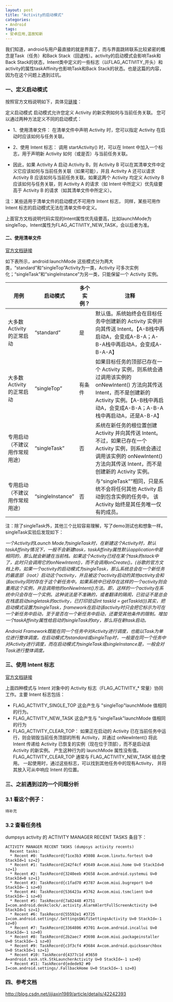 ```yaml
---
layout: post
title: "Activity的启动模式"
categories:
- Android
tags:
- 安卓应用,温故知新
---
```


我们知道，android与用户最直接的就是界面了，而与界面跳转联系比较紧密的概念是Task（任务）和Back Stack（回退栈）。activity的启动模式会影响Task和Back Stack的状态，Intent类中定义的一些标志（以FLAG_ACTIVITY_开头）和activity的属性taskAffinity也影响Task和Back Stack的状态。也是这篇的内容，因为在这个问题上遇到过坑。

### 一、定义启动模式
按照官方文档说明如下，具体见[链接](https://developer.android.com/guide/components/tasks-and-back-stack.html?hl=zh-cn#ActivityState)：


定义启动模式
启动模式允许您定义 Activity 的新实例如何与当前任务关联。 您可以通过两种方法定义不同的启动模式：

- 1、使用清单文件：
在清单文件中声明 Activity 时，您可以指定 Activity 在启动时应该如何与任务关联。

- 2、使用 Intent 标志：
调用 startActivity() 时，可以在 Intent 中加入一个标志，用于声明新 Activity 如何（或是否）与当前任务关联。

- 因此，如果 Activity A 启动 Activity B，则 Activity B 可以在其清单文件中定义它应该如何与当前任务关联（如果可能），并且 Activity A 还可以请求 Activity B 应该如何与当前任务关联。如果这两个 Activity 均定义 Activity B 应该如何与任务关联，则 Activity A 的请求（如 Intent 中所定义）优先级要高于 Activity B 的请求（如其清单文件中所定义）。

注：某些适用于清单文件的启动模式不可用作 Intent 标志，
同样，某些可用作 Intent 标志的启动模式无法在清单文件中定义。

上面官方文档说明代码实现的Intent属性优先级要高，比如launchMode为singleTop，Intent属性为FLAG_ACTIVITY_NEW_TASK，会以后者为准。

#### 二、使用清单文件
[官方文档链接](https://developer.android.com/guide/topics/manifest/activity-element.html?hl=zh-cn)

如下表所示，android:launchMode 这些模式分为两大类，“standard”和“singleTop”Activity为一类，Activity 可多次实例化；“singleTask”和“singleInstance”为另一类，只能保留一个 Activity 实例。

用例 | 启动模式 | 多个实例？ | 注释
---|---|---|---
大多数 Activity 的正常启动 | “standard” | 是 | 默认值。系统始终会在目标任务中创建新的 Activity 实例并向其传送 Intent。【A-B栈中再启动A，会变成A-B-A；A-B-A栈中再启动A，会变成A-B-A-A】
大多数 Activity 的正常启动 | “singleTop” | 有条件 | 如果目标任务的顶部已存在一个 Activity 实例，则系统会通过调用该实例的 onNewIntent() 方法向其传送 Intent，而不是创建新的 Activity 实例。【A-B栈中再启动A，会变成A-B-A；A-B-A栈中再启动A，还是A-B-A】
专用启动（不建议用作常规用途）| “singleTask” | 否 | 系统在新任务的根位置创建 Activity 并向其传送 Intent。 不过，如果已存在一个 Activity 实例，则系统会通过调用该实例的 onNewIntent() 方法向其传送 Intent，而不是创建新的 Activity 实例。
专用启动（不建议用作常规用途）| “singleInstance” | 否 | 与“singleTask"”相同，只是系统不会将任何其他 Activity 启动到包含实例的任务中。 该 Activity 始终是其任务唯一仅有的成员。


注：除了singleTask外，其他三个比较容易理解，写了demo测试也和想象一样。singleTask实验后发现如下：

*一个Activity的Launch Mode为singleTask时，在新建这个Activity时，默认taskAffinity情况下，一般不会新建task，taskAffinity属性默认application中是相同的，那么就会新建在当前栈。如果这个Activity已经在某个task的stack中了，此时只会调用它的onNewIntent()，而不会调用onCreate()。(谷歌的官方文档上称，如果一个activity的启动模式为singleTask，那么系统总会在一个新任务的最底部（root）启动这个activity，并且被这个activity启动的其他activity会和该activity同时存在于这个新任务中。如果系统中已经存在这样的一个activity则会重用这个实例，并且调用他的onNewIntent()方法。即，这样的一个activity在系统中只会存在一个实例。这种说法是不准确的，或者翻译的隔阂，已验证不是总会在栈底启动singletask的activity，已打印验证int taskId = getTaskId())其实，把启动模式设置为singleTask，framework在启动该activity时只会把它标示为可在一个新任务中启动，至于是否在一个新任务中启动，还要受其他条件的限制。增加一个taskAffinity属性给启动的singleTask的aty，那么将在新task启动。*

*Android Framework既能在同一个任务中对Activity进行调度，也能以Task为单位进行整体调度。在启动模式为standard或singleTop时，一般是在同一个任务中对Activity进行调度，而在启动模式为singleTask或singleInstance是，一般会对Task进行整体调度。*

### 三、使用 Intent 标志
[官方文档链接](https://developer.android.com/guide/components/tasks-and-back-stack.html?hl=zh-cn)

上面四种模式与 Intent 对象中的 Activity 标志（FLAG_ACTIVITY_* 常量）协同工作。主要 Intent 标志包括：
- FLAG_ACTIVITY_SINGLE_TOP 这会产生与 "singleTop"launchMode 值相同的行为。
- FLAG_ACTIVITY_NEW_TASK 这会产生与 "singleTask"launchMode 值相同的行为
- FLAG_ACTIVITY_CLEAR_TOP：
如果正在启动的 Activity 已在当前任务中运行，则会销毁当前任务顶部的所有 Activity，并通过 onNewIntent() 将此 Intent 传递给 Activity 已恢复的实例（现在位于顶部），而不是启动该 Activity 的新实例。
产生这种行为的 launchMode 属性没有值。FLAG_ACTIVITY_CLEAR_TOP 通常与 FLAG_ACTIVITY_NEW_TASK 结合使用。
一起使用时，通过这些标志，可以找到其他任务中的现有Activity，
并将其放入可从中响应 Intent 的位置。


### 三、之前遇到过的一个问题分析
### 3.1 看这个例子：
    待补充
### 3.2 查看任务栈
dumpsys activity 的 ACTIVITY MANAGER RECENT TASKS 条目下：

```
ACTIVITY MANAGER RECENT TASKS (dumpsys activity recents)
  Recent tasks:
  * Recent #0: TaskRecord{f1ce3b3 #3808 A=com.linxtu.fortest U=0 StackId=1 sz=2}
  * Recent #1: TaskRecord{242f4cf #3649 A=com.miui.home U=0 StackId=0 sz=1}
  * Recent #2: TaskRecord{3240eeb #3658 A=com.android.systemui U=0 StackId=0 sz=1}
  * Recent #3: TaskRecord{c1fad70 #3787 A=com.miui.bugreport U=0 StackId=-1 sz=0}
  * Recent #4: TaskRecord{536423a #3762 A=com.miui.tsmclient U=0 StackId=-1 sz=0}
  * Recent #5: TaskRecord{7a82448 #3751 I=com.android.deskclock/.activity.AlarmAlertFullScreenActivity U=0 StackId=1 sz=1}
  * Recent #6: TaskRecord{55592e1 #3725 I=com.android.settings/.Settings$WifiSettingsActivity U=0 StackId=-1 sz=0}
  * Recent #7: TaskRecord{3364806 #3701 A=com.android.incallui U=0 StackId=-1 sz=0}
  * Recent #8: TaskRecord{2b2aec7 #3698 A=com.miui.packageinstaller U=0 StackId=-1 sz=0}
  * Recent #9: TaskRecord{c3f3cf4 #3684 A=com.android.quicksearchbox U=0 StackId=1 sz=1}
  * Recent #10: TaskRecord{4377c1d #3650 A=android.task.stk.StkLauncherActivity U=0 StackId=-1 sz=0}
  * Recent #11: TaskRecord{edede92 #0 I=com.android.settings/.FallbackHome U=0 StackId=-1 sz=0}

```

### 四、参考文档
http://blog.csdn.net/jijiaxin1989/article/details/42242393

